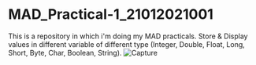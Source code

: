 # MAD_Practical-1_21012021001
This is a repository in which i'm doing my MAD practicals.
Store & Display values in different variable of different type (Integer, Double, Float, Long, Short, Byte, Char, Boolean, String).
![Capture](https://github.com/AdesharaBrijesh/MAD_Practical-1_21012021001/assets/98079442/3dc41870-7814-4fd7-b07d-8bc5c4cc0a11)

